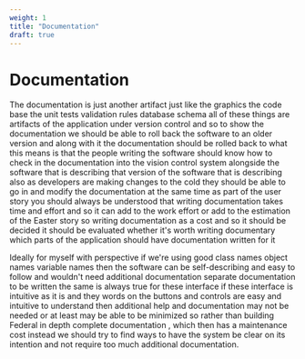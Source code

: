 ```yaml
---
weight: 1
title: "Documentation"
draft: true
---
```


# Documentation

The documentation is just another artifact just like the graphics the code base the unit tests validation rules database schema all of these things are artifacts of the application under version control and so to show the documentation we should be able to roll back the software to an older version and along with it the documentation should be rolled back to what this means is that the people writing the software should know how to check in the documentation into the vision control system alongside the software that is describing that version of the software that is describing also as developers are making changes to the cold they should be able to go in and modify the documentation at the same time as part of the user story you should always be understood that writing documentation takes time and effort and so it can add to the work effort or add to the estimation of the Easter story so writing documentation as a cost and so it should be decided it should be evaluated whether it's worth writing documentary which parts of the application should have documentation written for it 

Ideally for myself with perspective if we're using good class names object names variable names then the software can be self-describing and easy to follow and wouldn't need additional documentation separate documentation to be written the same is always true for these interface if these interface is intuitive as it is and they words on the buttons and controls are easy and intuitive to understand then additional help and documentation may not be needed or at least may be able to be minimized so rather than building Federal in depth complete documentation , which then has a maintenance cost instead we should try to find ways to have the system be clear on its intention and not require too much additional documentation.
